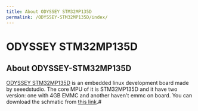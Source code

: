 ```yaml
---
title: About ODYSSEY STM32MP135D
permalink: /ODYSSEY-STM32MP135D/index/
---
```


# ODYSSEY STM32MP135D


## About ODYSSEY-STM32MP135D
[ODYSSEY STM32MP135D](https://wiki.seeedstudio.com/ODYSSEY-STM32MP135D/) is an embedded linux development board made by seeedstudio. The core MPU of it is STM32MP135D and it have two version: one with 4GB EMMC and another haven't emmc on board. You can download the schmatic from [this link](https://files.seeedstudio.com/wiki/Odyssey-STM32MP135D/ODYSSEY_STM32MP135D_SCH.pdf).#